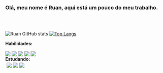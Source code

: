 ### Olá, meu nome é Ruan, aqui está um pouco do meu trabalho.
</br>



</br>

![Ruan GitHub stats](https://github-readme-stats.vercel.app/api?username=RuanV-S&show_icons=true&theme=dracula)
[![Top Langs](https://github-readme-stats.vercel.app/api/top-langs/?username=RuanV-S&layout=compact)](https://github.com/RuanV-S/github-readme-stats)

<b>Habilidades:</b>
<div style="display: inline_block">
    <img align="center" src="https://img.shields.io/badge/HTML5-E34F26?style=for-the-badge&logo=html5&logoColor=white" />
    <img align="center" src="https://img.shields.io/badge/CSS3-1572B6?style=for-the-badge&logo=css3&logoColor=white" />
    <img align="center" src="https://img.shields.io/badge/JavaScript-F7DF1E?style=for-the-badge&logo=javascript&logoColor=black" />
    <img align="center" src="https://img.shields.io/badge/Node.js-43853D?style=for-the-badge&logo=node.js&logoColor=white" />   
    <img align="center" src="https://img.shields.io/badge/MongoDB-4EA94B?style=for-the-badge&logo=mongodb&logoColor=white" />   
</div>
<b>Estudando:</b>
<div style="display: inline_block">
    <img align="center" scr="https://img.shields.io/badge/TypeScript-007ACC?style=for-the-badge&logo=typescript&logoColor=white" />   
    <img align="center" src="https://img.shields.io/badge/Lua-2C2D72?style=for-the-badge&logo=lua&logoColor=white" />
    <img align="center" src="https://img.shields.io/badge/React-20232A?style=for-the-badge&logo=react&logoColor=61DAFB" />
    <img align="center" src="https://img.shields.io/badge/Bootstrap-563D7C?style=for-the-badge&logo=bootstrap&logoColor=white" />   
</div></br>


</br>

